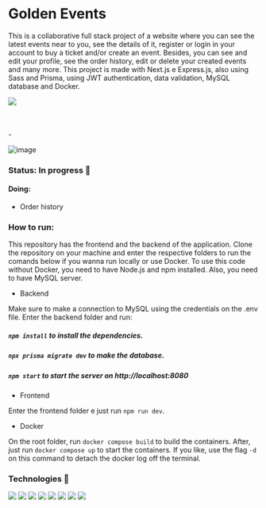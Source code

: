 # Golden Events

This is a collaborative full stack project of a website where you can see the latest events near to you, see the details of it, register or login in your account to buy a ticket and/or create an event. Besides, you can see and edit your profile, see the order history, edit or delete your created events and many more. This project is made with Next.js e Express.js, also using Sass and Prisma, using JWT authentication, data validation, MySQL database and Docker.

<div>
  <img align="center" style="margin-bottom:50px;" src="https://github.com/fernanda-rabacal/GoldenEvents/assets/99514714/8d93fedd-8cb9-4cfb-9473-6155ec0ee3f8" />
</div>
-
<div>

  ![image](https://github.com/fernanda-rabacal/GoldenEvents/assets/99514714/c7681619-0549-42d9-a42d-9223795b771e)

</div>

### Status: In progress 🚧

#### Doing:
- Order history

### How to run:

This repository has the frontend and the backend of the application. Clone the repository on your machine and enter the respective folders to run the comands below if you wanna run locally or use Docker. 
To use this code without Docker, you need to have Node.js and npm installed. Also, you need to have MySQL server. 

  - Backend

  Make sure to make a connection to MySQL using the credentials on the .env file. 
  Enter the backend folder and run:

  ##### `npm install` to install the dependencies.
  ##### `npx prisma migrate dev` to make the database.
  ##### `npm start` to start the server on http://localhost:8080

  - Frontend

  Enter the frontend folder e just run `npm run dev`.

  - Docker

  On the root folder, run `docker compose build` to build the containers. After, just run `docker compose up` to start the containers. If you like, use the flag `-d` on this command to detach the docker log off the terminal.

  
### Technologies 🧰

<div>
  <img src="https://img.shields.io/badge/HTML5-E34F26?style=for-the-badge&logo=html5&logoColor=white"> 
  <img src="https://img.shields.io/badge/TypeScript-007ACC?style=for-the-badge&logo=typescript&logoColor=white"> 
  <img src="https://img.shields.io/badge/next%20js-000000?style=for-the-badge&logo=nextdotjs&logoColor=white" /> 
  <img src="https://img.shields.io/badge/Node%20js-339933?style=for-the-badge&logo=nodedotjs&logoColor=white" /> 
  <img src="https://img.shields.io/badge/Sass-CC6699?style=for-the-badge&logo=sass&logoColor=white" /> 
  <img src="https://img.shields.io/badge/Prisma-3982CE?style=for-the-badge&logo=Prisma&logoColor=white" /> 
  <img src="https://img.shields.io/badge/Express%20js-000000?style=for-the-badge&logo=express&logoColor=white" /> 
  <img src="https://img.shields.io/badge/Docker-0db7ed?style=for-the-badge&logo=docker&logoColor=white" /> 
</div>
